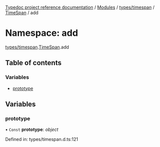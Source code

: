 [Typedoc project reference documentation](../README.md) / [Modules](../modules.md) / [types/timespan](types_timespan.md) / [TimeSpan](types_timespan.timespan.md) / add

# Namespace: add

[types/timespan](types_timespan.md).[TimeSpan](types_timespan.timespan.md).add

## Table of contents

### Variables

- [prototype](types_timespan.timespan.add.md#prototype)

## Variables

### prototype

• `Const` **prototype**: *object*

Defined in: types/timespan.d.ts:121
